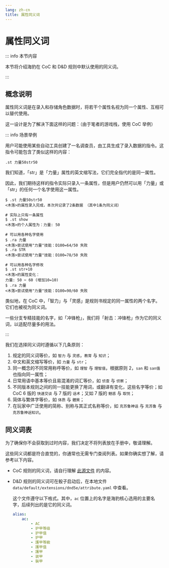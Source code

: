 ```yaml
---
lang: zh-cn
title: 属性同义词
---
```


# 属性同义词

::: info 本节内容

本节将介绍海豹在 CoC 和 D&D 规则中默认使用的同义词。

:::

## 概念说明

属性同义词是在录入和存储角色数据时，将若干个属性名视为同一个属性、互相可以替代使用。

这一设计是为了解决下面这样的问题：（由于笔者的游戏栈，使用 CoC 举例）

::: info 场景举例

用户可能使用某些自动工具创建了一名调查员，由工具生成了录入数据的指令。这指令可能包含了类似这样的内容：

```
.st 力量50str50
```

我们知道，「str」是「力量」属性的英文缩写法，它们完全指代的是同一属性。

因此，我们期待这样的指令实际只录入一条属性，但是用户仍然可以用「力量」或「str」的任何一个名字使用这一属性。

```
$ .st 力量50str50
<木落>的属性录入完成，本次共记录了2条数据 （其中1条为同义词）

# 实际上只有一条属性
$ .st show
<木落>的个人属性为：力量: 50

# 可以用各种名字使用
$ .ra 力量
<木落>尝试使用"力量"技能：D100=64/50 失败
$ .ra STR
<木落>尝试使用"力量"技能：D100=78/50 失败

# 可以用各种名字修改
$ .st str+10
<木落>的属性变化：
力量: 50 ➯ 60 (增加10=10)
$ .ra 力量
<木落>尝试使用"力量"技能：D100=90/60 失败
```

类似地，在 CoC 中，「智力」与「灵感」是规则书规定的同一属性的两个名字。它们也被视为同义词。

一些分支专精技能的名字，如「冲锋枪」，我们将「射击：冲锋枪」作为它的同义词，以适配尽量多的用法。

:::

我们在选择同义词时遵循以下几条原则：

1. 规定的同义词等价，如 `智力` 与 `灵感`，`教育` 与 `知识`；
2. 中文和英文缩写等价，如 `力量` 与 `str`；
3. 同一概念的不同常用称呼等价，如 `理智` 与 `理智值`，根据原则 2，`san` 和 `san值` 也指向同一属性；
4. 日常用语中基本等价且易混淆的词汇等价，如 `侦查` 与 `侦察`；
5. 不同版本规则之间的同一技能更换了用词，或翻译有变化，这些名字等价；如 CoC 6 版的 `快速交谈` 与 7 版的 `话术`；又如 7 版的 `魅惑` 与 `取悦`；
6. 简体与繁体字等价，如 `体质` 与 `體質`；
7. 在玩家中广泛使用的简称、别称与其正式名称等价，如 `克苏鲁神话` 与 `克苏鲁` 与 `克苏鲁神话知识`。

## 同义词表

为了确保你不会获取到过时内容，我们决定不将列表放在手册中，敬请理解。

这些同义词都是符合直觉的，你通常也无需专门查阅列表。如果你确实想了解，请参考以下内容。

- CoC 规则的同义词，请自行理解 [此源文件](https://github.com/sealdice/sealdice-core/blob/master/dice/ext_coc7_template.go) 的内容。

- D&D 规则的同义词可在骰子启动后，在本地文件 `data/default/extensions/dnd5e/attribute.yaml` 中查看。

    这个文件遵守以下格式。其中，`ac` 位置上的名字是海豹核心选用的主要名字，后续列出的是它的同义词。

    ```yaml
    alias:
        ac:
            - AC
            - 护甲等级
            - 护甲值
            - 护甲
            - 護甲等級
            - 護甲值
            - 護甲
            - 装甲
            - 裝甲
    ```

